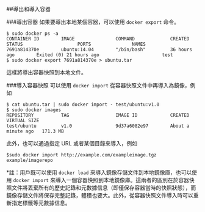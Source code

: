 ##導出和導入容器

###導出容器
如果要導出本地某個容器，可以使用 `docker export` 命令。
```
$ sudo docker ps -a
CONTAINER ID        IMAGE               COMMAND             CREATED             STATUS                    PORTS               NAMES
7691a814370e        ubuntu:14.04        "/bin/bash"         36 hours ago        Exited (0) 21 hours ago                       test
$ sudo docker export 7691a814370e > ubuntu.tar
```
這樣將導出容器快照到本地文件。

###導入容器快照
可以使用 `docker import` 從容器快照文件中再導入為鏡像，例如
```
$ cat ubuntu.tar | sudo docker import - test/ubuntu:v1.0
$ sudo docker images
REPOSITORY          TAG                 IMAGE ID            CREATED              VIRTUAL SIZE
test/ubuntu         v1.0                9d37a6082e97        About a minute ago   171.3 MB
```
此外，也可以通過指定 URL 或者某個目錄來導入，例如
```
$sudo docker import http://example.com/exampleimage.tgz example/imagerepo
```

*註：用戶既可以使用 `docker load` 來導入鏡像存儲文件到本地鏡像庫，也可以使用 `docker import` 來導入一個容器快照到本地鏡像庫。這兩者的區別在於容器快照文件將丟棄所有的歷史記錄和元數據信息（即僅保存容器當時的快照狀態），而鏡像存儲文件將保存完整記錄，體積也要大。此外，從容器快照文件導入時可以重新指定標籤等元數據信息。



